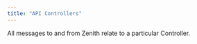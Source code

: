 ```yaml
---
title: "API Controllers"
---
```


All messages to and from Zenith relate to a particular Controller.